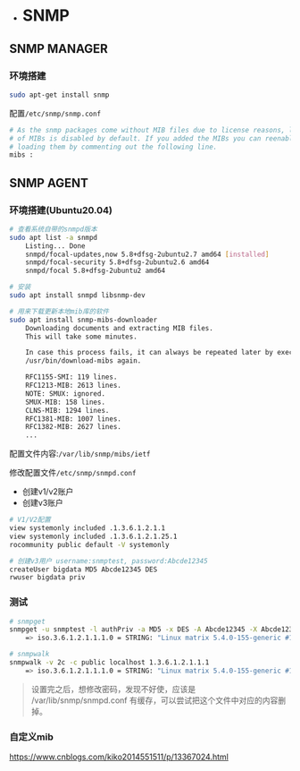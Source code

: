- # SNMP

## SNMP MANAGER
### 环境搭建
```sh
sudo apt-get install snmp
```

配置`/etc/snmp/snmp.conf`
```sh
# As the snmp packages come without MIB files due to license reasons, loading
# of MIBs is disabled by default. If you added the MIBs you can reenable
# loading them by commenting out the following line.
mibs :
```

## SNMP AGENT  
### 环境搭建(Ubuntu20.04)

```sh
# 查看系统自带的snmpd版本
sudo apt list -a snmpd
    Listing... Done
    snmpd/focal-updates,now 5.8+dfsg-2ubuntu2.7 amd64 [installed]
    snmpd/focal-security 5.8+dfsg-2ubuntu2.6 amd64
    snmpd/focal 5.8+dfsg-2ubuntu2 amd64

# 安装
sudo apt install snmpd libsnmp-dev

# 用来下载更新本地mib库的软件
sudo apt install snmp-mibs-downloader
    Downloading documents and extracting MIB files.
    This will take some minutes.

    In case this process fails, it can always be repeated later by executing
    /usr/bin/download-mibs again.

    RFC1155-SMI: 119 lines.
    RFC1213-MIB: 2613 lines.
    NOTE: SMUX: ignored.
    SMUX-MIB: 158 lines.
    CLNS-MIB: 1294 lines.
    RFC1381-MIB: 1007 lines.
    RFC1382-MIB: 2627 lines.
    ...
```

配置文件内容:`/var/lib/snmp/mibs/ietf`  

修改配置文件`/etc/snmp/snmpd.conf`  
- 创建v1/v2账户  
- 创建v3账户  
```sh
# V1/V2配置
view systemonly included .1.3.6.1.2.1.1
view systemonly included .1.3.6.1.2.1.25.1
rocommunity public default -V systemonly

# 创建v3用户 username:snmptest, password:Abcde12345
createUser bigdata MD5 Abcde12345 DES
rwuser bigdata priv
```



### 测试
```sh
# snmpget
snmpget -u snmptest -l authPriv -a MD5 -x DES -A Abcde12345 -X Abcde12345 localhost 1.3.6.1.2.1.1.1.0
    => iso.3.6.1.2.1.1.1.0 = STRING: "Linux matrix 5.4.0-155-generic #172-Ubuntu SMP Fri Jul 7 16:10:02 UTC 2023 x86_64"

# snmpwalk
snmpwalk -v 2c -c public localhost 1.3.6.1.2.1.1.1
    => iso.3.6.1.2.1.1.1.0 = STRING: "Linux matrix 5.4.0-155-generic #172-Ubuntu SMP Fri Jul 7 16:10:02 UTC 2023 x86_64"
```

> 设置完之后，想修改密码，发现不好使，应该是 /var/lib/snmp/snmpd.conf 有缓存，可以尝试把这个文件中对应的内容删掉。


### 自定义mib  

https://www.cnblogs.com/kiko2014551511/p/13367024.html  


